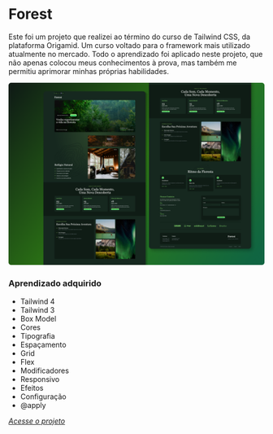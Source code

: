 # Forest
Este foi um projeto que realizei ao término do curso de Tailwind CSS, da plataforma Origamid. Um curso voltado para o framework mais utilizado atualmente no mercado. Todo o aprendizado foi aplicado neste projeto, que não apenas colocou meus conhecimentos à prova, mas também me permitiu aprimorar minhas próprias habilidades.


<img src="src/assets/img/Layout forest.png" alt="layout Forest">

### Aprendizado adquirido

- Tailwind 4
- Tailwind 3
- Box Model
- Cores
- Tipografia
- Espaçamento
- Grid
- Flex
- Modificadores
- Responsivo
- Efeitos
- Configuração
- @apply

 *[Acesse o projeto](https://davi-devroom.github.io/Forest/src/index.html)*